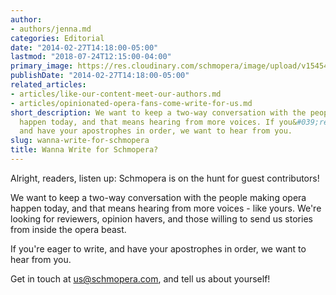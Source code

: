 ```yaml
---
author:
- authors/jenna.md
categories: Editorial
date: "2014-02-27T14:18:00-05:00"
lastmod: "2018-07-24T12:15:00-04:00"
primary_image: https://res.cloudinary.com/schmopera/image/upload/v1545409169/media/webhook-uploads/1532448942071/sqWrite.jpg.jpg
publishDate: "2014-02-27T14:18:00-05:00"
related_articles:
- articles/like-our-content-meet-our-authors.md
- articles/opinionated-opera-fans-come-write-for-us.md
short_description: We want to keep a two-way conversation with the people making opera
  happen today, and that means hearing from more voices. If you&#039;re eager to write,
  and have your apostrophes in order, we want to hear from you.
slug: wanna-write-for-schmopera
title: Wanna Write for Schmopera?
---
```


Alright, readers, listen up: Schmopera is on the hunt for guest contributors!

We want to keep a two-way conversation with the people making opera happen today, and that means hearing from more voices - like yours. We're looking for reviewers, opinion havers, and those willing to send us stories from inside the opera beast. 

If you're eager to write, and have your apostrophes in order, we want to hear from you.

Get in touch at [us@schmopera.com](mailto:us@schmopera.com), and tell us about yourself!
